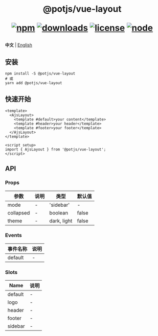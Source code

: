 <h1 align="center">
@potjs/vue-layout

<div align="center">

[![npm](https://img.shields.io/npm/v/@potjs/vue-layout.svg)](https://npmjs.com/package/@potjs/vue-layout)
[![downloads](https://img.shields.io/npm/dm/@potjs/vue-layout.svg)](https://npmjs.org/package/@potjs/vue-layout)
[![license](https://img.shields.io/github/license/potjs/pot.svg)](../../LICENSE)
[![node](https://img.shields.io/node/v/@potjs/vue-layout.svg)](https://nodejs.org/en/about/releases/)

</div>
</h1>

**中文** | [English](./README.md)

## 安装
```shell
npm install -S @potjs/vue-layout
# 或
yarn add @potjs/vue-layout
```

## 快速开始
```vue
<template>
  <AjsLayout>
    <template #default>your content</template>
    <template #header>your header</template>
    <template #footer>your footer</template>
  </AjsLayout>
</template>

<script setup>
import { AjsLayout } from '@potjs/vue-layout';
</script>
```

## API

### Props
| 参数                  | 说明           | 类型 | 默认值 |
| --------------------- | --------------------- | --- | --- |
| mode | - | 'sidebar' | - |
| collapsed | - | boolean | false |
| theme | - | dark, light | false |

### Events
| 事件名称            | 说明                                      |
| --------------------- | ------------------------------------------------ |
| default | - |

### Slots
| Name                  | 说明                                      |
| --------------------- | ------------------------------------------------ |
| default | - |
| logo | - |
| header | - |
| footer | - |
| sidebar | - |

